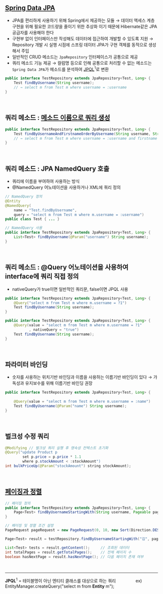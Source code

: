 <!-- --- --><!-- title: 개요 --><!-- updated: 2023-01-06 07:39:41Z --><!-- created: 2022-12-30 03:18:58Z --><!-- latitude: 37.44491680 --><!-- longitude: 127.13886840 --><!-- altitude: 0.0000 --><!-- --- -->## [Spring Data JPA](https://docs.spring.io/spring-data/jpa/docs/current/api/org/springframework/data/jpa/repository/JpaRepository.html)- JPA를 편리하게 사용하기 위해 Spring에서 제공하는 모듈  → 데이터 액세스 계층 구현을 위해 필요한 코드량을 줄이기 위한 추상화 이기 때문에 Hibernate같은 JPA 공급자를 사용해야 한다- 구현부 없이 인터페이스만 작성해도 데이터에 접근하여 개발할 수 있도록 지원  → Repository 개발 시 실행 시점에 스프링 데이터 JPA가 구현 객체를 동적으로 생성해서 주입- 일반적인 CRUD 메소드는 `JpaRepository` 인터페이스가 공통으로 제공- 쿼리 메소드 기능 제공  → 컬럼명 등으로 인해 공통으로 처리할 수 없는 메소드는 `Spring Data JPA`가 메소드를 분석하여 <ins>JPQL</ins><sup>1</sup>로 변환```javapublic interface TestRepository extends JpaRepository<Test, Long> {	Test findByUsername(String username);	// → select m from Test m where username = :username}```<br>## 쿼리 메소드 : [메소드 이름으로 쿼리 생성](https://docs.spring.io/spring-data/jpa/docs/1.8.0.RELEASE/reference/html/#jpa.repositories)```javapublic interface TestRepository extends JpaRepository<Test, Long> {	Test findByUsernameAndFirstnameOrderByUsername(String username, String firstname);	// → select m from Test m where username = :username and firstname = :firstname order by :username}```<br>## 쿼리 메소드 : JPA NamedQuery 호출- 쿼리에 이름을 부여하여 사용하는 방식- @NamedQuery 어노테이션을 사용하거나 XML에 쿼리 정의```java// NamedQuery 정의@Entity@NamedQuery(	name = "Test.findByUsername",	query = "select m from Test m where m.username = :username")public class Test { ... }``````java// NamedQuery 사용public interface TestRepository extends JpaRepository<Test, Long> {	List<Test> findByUsername(@Param("username") String username);}```<br>## 쿼리 메소드 : @Query 어노테이션을 사용하여 interface에 쿼리 직접 정의- nativeQuery가 true이면 일반적인 쿼리문, false이면 JPQL 사용```javapublic interface TestRepository extends JpaRepository<Test, Long> {	@Query("select m from Test m where m.username = ?1")	Test findByUsername(String username);}``````javapublic interface TestRepository extends JpaRepository<Test, Long> {	@Query(value = "select m from Test m where m.username = ?1"		   , nativeQuery = "true")	Test findByUsername(String username);}```<br>## 파라미터 바인딩- 숫자를 사용하는 위치기반 바인딩과 이름을 사용하는 이름기반 바인딩이 있다 → 가독성과 유지보수를 위해 이름기반 바인딩 권장```javapublic interface TestRepository extends JpaRepository<Test, Long> {                 @Query(value = "select m from Test m where m.username = :name")    Test findByUsername(@Param("name") String username);}```<br>## 벌크성 수정 쿼리```java@Modifying // 벌크성 쿼리 실행 후 영속성 컨텍스트 초기화@Query("update Product p        set p.price = p.price * 1.1        where p.stockAmount < :stockAmount")int bulkPriceUp(@Param("stockAmount") string stockAmount);```<br>## [페이징과 정렬](https://docs.spring.io/spring-data/commons/docs/current/api/org/springframework/data/domain/PageImpl.html)```java// 페이징 정의public interface TestRepository extends JpaRepository<Test, Long> {	Page<Test> findByUsernameStartingWith(String username, Pageable pageable);}``````java// 페이징 및 정렬 조건 설정PageRequest pageRequest = new PageRequest(0, 10, new Sort(Direction.DESC, "username"));Page<Test> result = testRepository.findByUsernameStartingWith("김", pageRequest);List<Test> tests = result.getContent();		// 조회된 데이터int totalPages = result.getTotalPages();	// 전체 페이지 수boolean hasNextPage = result.hasNextPage();	// 다음 페이지 존재 여부```<br>---**JPQL**<sup>1</sup> = 테이블명이 아닌 엔티티 클래스를 대상으로 하는 쿼리&emsp;&emsp;&emsp;&nbsp;&nbsp;&nbsp;&nbsp; ex) EntityManager.createQuery("select m from **Entity** m");